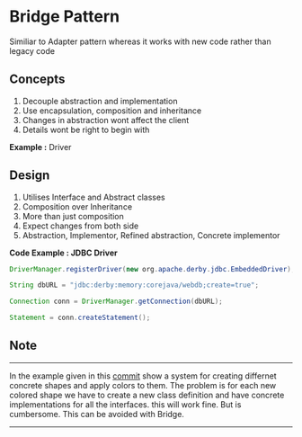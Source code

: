 # Bridge Pattern

Similiar to Adapter pattern whereas it works with new code rather than legacy code

## Concepts
1. Decouple abstraction and implementation
2. Use encapsulation, composition and inheritance
3. Changes in abstraction wont affect the client
4. Details wont be right to begin with

**Example :** Driver

## Design
1. Utilises Interface and Abstract classes
2. Composition over Inheritance
3. More than just composition
4. Expect changes from both side
5. Abstraction, Implementor, Refined abstraction, Concrete implementor

**Code Example : JDBC Driver**
```java
DriverManager.registerDriver(new org.apache.derby.jdbc.EmbeddedDriver);

String dbURL = "jdbc:derby:memory:corejava/webdb;create=true";

Connection conn = DriverManager.getConnection(dbURL);

Statement = conn.createStatement();
```

## Note
___
In the example given in this [commit]() show a system for creating differnet concrete shapes and apply colors to them. The problem is for each new colored shape we have to create a new class definition and have concrete implementations for all the interfaces. this will work fine. But is cumbersome. This can be avoided with Bridge.
___